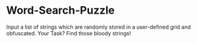# Word-Search-Puzzle
Input a list of strings which are randomly stored in a user-defined grid and obfuscated. Your Task? Find those bloody strings!
